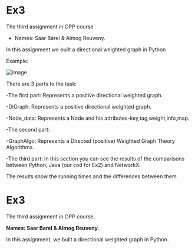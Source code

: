 # Ex3
The third assignment in OPP course

- Names: Saar Barel & Almog Reuveny.

In this assignment we built a directional weighted graph in Python

Example:

![image](https://user-images.githubusercontent.com/63556870/104121082-68703e00-5344-11eb-9a0f-8ddaf7daf322.png)

There are 3 parts to the task:

-The first part: Represents a positive directional weighted graph.

 -DiGraph: Represents a positive directional weighted graph.
 
 -Node_data: Represents a Node and his attributes-key,tag,weight,info,map.
 
-The second part: 

 -GraphAlgo: Represents a Directed (positive) Weighted Graph Theory Algorithms.
 
 -The third part: In this section you can see the results of the comparisons between Python, Java (our cod for Ex2) and NetworkX. 

  The results show the running times and the differences between them.
  
  
  
  # Ex3
The third assignment in OPP course.

**Names: Saar Barel & Almog Reuveny.**

In this assignment, we built a directional weighted graph in Python.


                                                                                                                            
